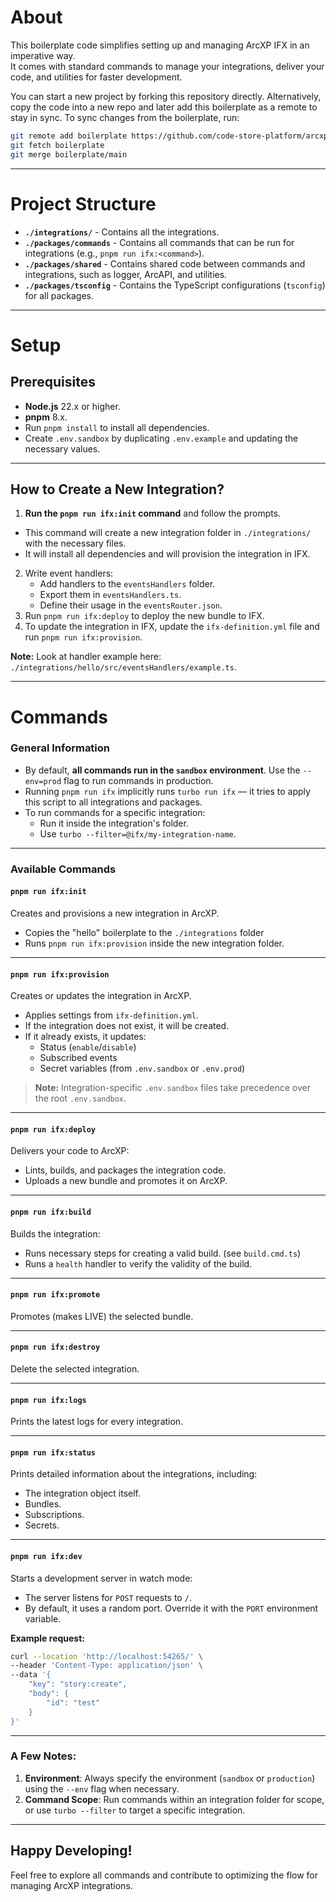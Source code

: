 # About

This boilerplate code simplifies setting up and managing ArcXP IFX in an imperative way.  
It comes with standard commands to manage your integrations, deliver your code, and utilities for faster development.

You can start a new project by forking this repository directly. 
Alternatively, copy the code into a new repo and later add this boilerplate as a remote to stay in sync. To sync changes from the boilerplate, run:
```bash
git remote add boilerplate https://github.com/code-store-platform/arcxp-ifx-boilerplate.git
git fetch boilerplate
git merge boilerplate/main
```

---

# Project Structure

- **`./integrations/`** - Contains all the integrations.  
- **`./packages/commands`** - Contains all commands that can be run for integrations (e.g., `pnpm run ifx:<command>`).  
- **`./packages/shared`** - Contains shared code between commands and integrations, such as logger, ArcAPI, and utilities.  
- **`./packages/tsconfig`** - Contains the TypeScript configurations (`tsconfig`) for all packages.

---

# Setup

## Prerequisites

- **Node.js** 22.x or higher.
- **pnpm** 8.x.
- Run `pnpm install` to install all dependencies.
- Create `.env.sandbox` by duplicating `.env.example` and updating the necessary values.

---

## How to Create a New Integration?
1. **Run the `pnpm run ifx:init` command** and follow the prompts.
  - This command will create a new integration folder in `./integrations/` with the necessary files.
  - It will install all dependencies and will provision the integration in IFX.
2. Write event handlers:
   - Add handlers to the `eventsHandlers` folder.
   - Export them in `eventsHandlers.ts`.
   - Define their usage in the `eventsRouter.json`.
3. Run `pnpm run ifx:deploy` to deploy the new bundle to IFX.
4. To update the integration in IFX, update the `ifx-definition.yml` file and run `pnpm run ifx:provision`.

**Note:** Look at handler example here: `./integrations/hello/src/eventsHandlers/example.ts`.

---

# Commands

### General Information

- By default, **all commands run in the `sandbox` environment**. Use the `--env=prod` flag to run commands in production.  
- Running `pnpm run ifx` implicitly runs `turbo run ifx` — it tries to apply this script to all integrations and packages.  
- To run commands for a specific integration:
  - Run it inside the integration's folder.  
  - Use `turbo --filter=@ifx/my-integration-name`.  

---

### Available Commands

#### **`pnpm run ifx:init`**  
Creates and provisions a new integration in ArcXP.
- Copies the "hello" boilerplate to the `./integrations` folder
- Runs `pnpm run ifx:provision` inside the new integration folder.

---

#### **`pnpm run ifx:provision`**  
Creates or updates the integration in ArcXP.
- Applies settings from `ifx-definition.yml`.
- If the integration does not exist, it will be created.
- If it already exists, it updates:
  - Status (`enable`/`disable`)
  - Subscribed events
  - Secret variables (from `.env.sandbox` or `.env.prod`)

> **Note:** Integration-specific `.env.sandbox` files take precedence over the root `.env.sandbox`.

---

#### **`pnpm run ifx:deploy`**  
Delivers your code to ArcXP:  
- Lints, builds, and packages the integration code.  
- Uploads a new bundle and promotes it on ArcXP.

---

#### **`pnpm run ifx:build`**  
Builds the integration:  
- Runs necessary steps for creating a valid build. (see `build.cmd.ts`)  
- Runs a `health` handler to verify the validity of the build.

---

#### **`pnpm run ifx:promote`**  
Promotes (makes LIVE) the selected bundle.  

---

#### **`pnpm run ifx:destroy`**  
Delete the selected integration.

---

#### **`pnpm run ifx:logs`**  
Prints the latest logs for every integration.

---

#### **`pnpm run ifx:status`**  
Prints detailed information about the integrations, including:  
- The integration object itself.  
- Bundles.  
- Subscriptions.  
- Secrets.

---

#### **`pnpm run ifx:dev`**  
Starts a development server in watch mode:  
- The server listens for `POST` requests to `/`.  
- By default, it uses a random port. Override it with the `PORT` environment variable.

**Example request:**
```bash
curl --location 'http://localhost:54265/' \
--header 'Content-Type: application/json' \
--data '{
    "key": "story:create",
    "body": {
        "id": "test"
    }
}'
```

---

### A Few Notes:
1. **Environment**: Always specify the environment (`sandbox` or `production`) using the `--env` flag when necessary.  
2. **Command Scope**: Run commands within an integration folder for scope, or use `turbo --filter` to target a specific integration.

---

## Happy Developing!
Feel free to explore all commands and contribute to optimizing the flow for managing ArcXP integrations.
